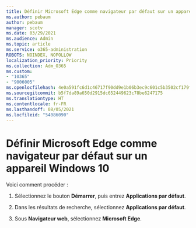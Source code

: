 ```yaml
---
title: Définir Microsoft Edge comme navigateur par défaut sur un appareil Windows 10
ms.author: pebaum
author: pebaum
manager: scotv
ms.date: 03/29/2021
ms.audience: Admin
ms.topic: article
ms.service: o365-administration
ROBOTS: NOINDEX, NOFOLLOW
localization_priority: Priority
ms.collection: Adm_O365
ms.custom:
- "10365"
- "9006005"
ms.openlocfilehash: 4e0a591fc6d1c46717f90dd9e1b06b3ec9c601c5b3502cf179fe576da0f5e772
ms.sourcegitcommit: b5f7da89a650d2915dc652449623c78be6247175
ms.translationtype: HT
ms.contentlocale: fr-FR
ms.lasthandoff: 08/05/2021
ms.locfileid: "54086090"
---
```

# <a name="set-microsoft-edge-as-the-default-browser-on-a-windows-10-device"></a>Définir Microsoft Edge comme navigateur par défaut sur un appareil Windows 10

Voici comment procéder :

1. Sélectionnez le bouton **Démarrer**, puis entrez **Applications par défaut**.

1. Dans les résultats de recherche, sélectionnez **Applications par défaut**.

1. Sous **Navigateur web**, sélectionnez **Microsoft Edge**.
